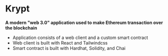 # Krypt
**A modern "web 3.0" application used to make Ethereum transaction over the blockchain**
- Application consists of a web client and a custom smart contract
- Web client is built with React and Tailwindcss
- Smart contract is built with Hardhat, Solidity, and Chai
